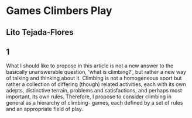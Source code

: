 Games Climbers Play
======
Lito Tejada-Flores
------
## 1
What I should like to propose in this article is not a new answer to the basically 
unanswerable question, 'what is climbing?', but rather a new way of talking and 
thinking about it. Climbing is not a homogeneous sport but rather a collection of 
differing (though) related activities, each with its own adepts, distinctive 
terrain, problems and satisfactions, and perhaps most important, its own rules. 
Therefore, I propose to consider climbing in general as a hierarchy of climbing-
games, each defined by a set of rules and an appropriate field of play.